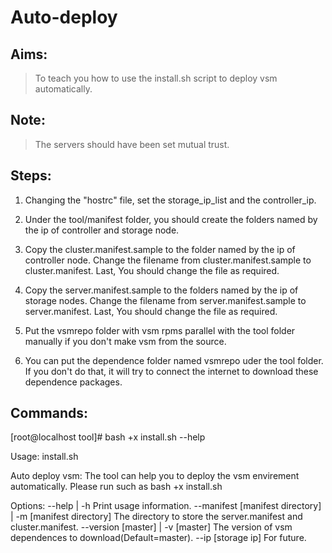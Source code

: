 # Auto-deploy #
> 

## Aims: ##
> To teach you how to use the install.sh script to deploy vsm automatically.

## Note: ##
> The servers should have been set mutual trust.

## Steps: ##
1. Changing the "hostrc" file, set the storage_ip_list and the controller_ip.
   
2. Under the tool/manifest folder, you should create the folders named by the ip of controller
 and storage node.
 
3. Copy the cluster.manifest.sample to the folder named by the ip of controller node. Change
 the filename from cluster.manifest.sample to cluster.manifest. Last, You should change the file as required.

4. Copy the server.manifest.sample to the folders named by the ip of storage nodes. Change the
 filename from server.manifest.sample to server.manifest. Last, You should change the file as required.

5. Put the vsmrepo folder with vsm rpms parallel with the tool folder manually if you don't
 make vsm from the source.

6. You can put the dependence folder named vsmrepo uder the tool folder. If you don't do that,
 it will try to connect the internet to download these dependence packages.

## Commands: ##
[root@localhost tool]# bash +x install.sh --help

Usage: install.sh

Auto deploy vsm:
    The tool can help you to deploy the vsm envirement automatically.
    Please run such as bash +x install.sh

Options:
  --help | -h
    Print usage information.
  --manifest [manifest directory] | -m [manifest directory]
    The directory to store the server.manifest and cluster.manifest.
  --version [master] | -v [master]
    The version of vsm dependences to download(Default=master).
  --ip [storage ip]
    For future.




